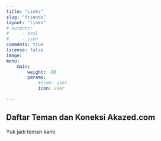 ```yaml
---
title: "Links"
slug: "friends"
layout: "links"
# outputs:
#     - html
#     - json
comments: true
license: false
image: 
menu:
    main: 
        weight: -80
        params:
            #icon: user
            icon: user

---
```

## Daftar Teman dan Koneksi Akazed.com

Yuk jadi teman kami.